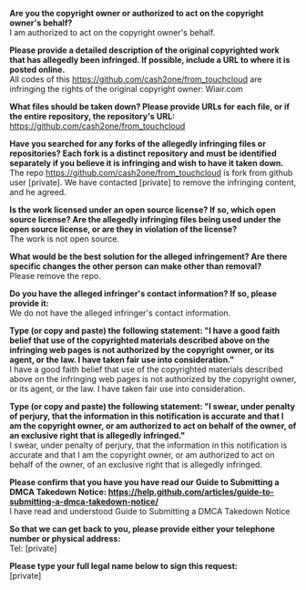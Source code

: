 **Are you the copyright owner or authorized to act on the copyright owner's behalf?**  
I am authorized to act on the copyright owner's behalf.

**Please provide a detailed description of the original copyrighted work that has allegedly been infringed. If possible, include a URL to where it is posted online.**  
All codes of this https://github.com/cash2one/from_touchcloud are infringing the rights of the original copyright owner: Wiair.com

**What files should be taken down? Please provide URLs for each file, or if the entire repository, the repository's URL:**  
https://github.com/cash2one/from_touchcloud

**Have you searched for any forks of the allegedly infringing files or repositories? Each fork is a distinct repository and must be identified separately if you believe it is infringing and wish to have it taken down.**  
The repo https://github.com/cash2one/from_touchcloud is fork from github user [private].
We have contacted [private] to remove the infringing content, and he agreed.

**Is the work licensed under an open source license? If so, which open source license? Are the allegedly infringing files being used under the open source license, or are they in violation of the license?**  
The work is not open source.

**What would be the best solution for the alleged infringement? Are there specific changes the other person can make other than removal?**  
Please remove the repo.

**Do you have the alleged infringer's contact information? If so, please provide it:**  
We do not have the alleged infringer's contact information.

**Type (or copy and paste) the following statement: "I have a good faith belief that use of the copyrighted materials described above on the infringing web pages is not authorized by the copyright owner, or its agent, or the law. I have taken fair use into consideration."**  
I have a good faith belief that use of the copyrighted materials described above on the infringing web pages is not authorized by the copyright owner, or its agent, or the law. I have taken fair use into consideration.

**Type (or copy and paste) the following statement: "I swear, under penalty of perjury, that the information in this notification is accurate and that I am the copyright owner, or am authorized to act on behalf of the owner, of an exclusive right that is allegedly infringed."**  
I swear, under penalty of perjury, that the information in this notification is accurate and that I am the copyright owner, or am authorized to act on behalf of the owner, of an exclusive right that is allegedly infringed.

**Please confirm that you have you have read our Guide to Submitting a DMCA Takedown Notice: https://help.github.com/articles/guide-to-submitting-a-dmca-takedown-notice/**  
I have read and understood Guide to Submitting a DMCA Takedown Notice

**So that we can get back to you, please provide either your telephone number or physical address:**  
Tel: [private]

**Please type your full legal name below to sign this request:**  
[private]
